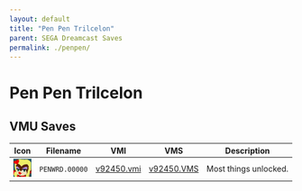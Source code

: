 ```yaml
---
layout: default
title: "Pen Pen Trilcelon"
parent: SEGA Dreamcast Saves
permalink: ./penpen/
---
```

# Pen Pen Trilcelon

## VMU Saves

| Icon | Filename | VMI | VMS | Description |
|------|----------|-----|-----|-------------|
| ![Pen Pen Trilcelon](../icons/PENWRD.00000.GIF) | `PENWRD.00000` | [v92450.vmi](v92450.vmi) | [v92450.VMS](v92450.VMS) | Most things unlocked.  |
